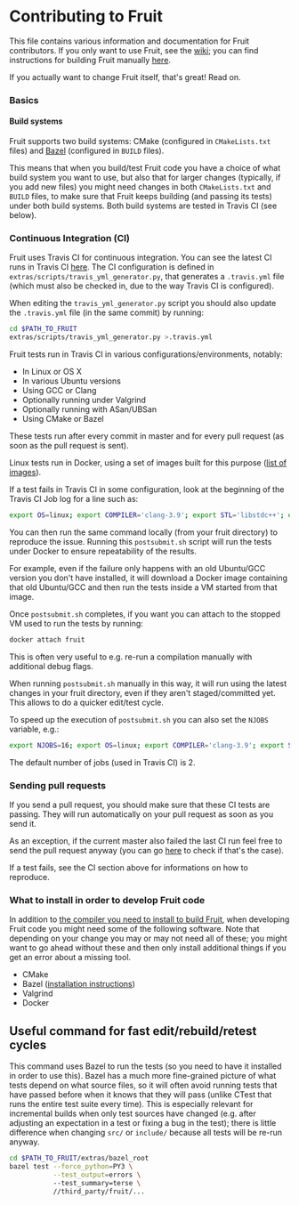 
# Contributing to Fruit

This file contains various information and documentation for Fruit contributors.
If you only want to use Fruit, see the [wiki](https://github.com/google/fruit/wiki);
you can find instructions for building Fruit manually
[here](https://github.com/google/fruit/wiki/install#building-fruit-manually).

If you actually want to change Fruit itself, that's great! Read on.

### Basics

#### Build systems

Fruit supports two build systems: CMake (configured in `CMakeLists.txt` files) and
[Bazel](https://www.bazel.io) (configured in `BUILD` files).

This means that when you build/test Fruit code you have a choice of what build system you want to use,
but also that for larger changes (typically, if you add new files) you might need changes in both 
`CMakeLists.txt` and `BUILD` files, to make sure that Fruit keeps building (and passing its tests) under both build
systems.
Both build systems are tested in Travis CI (see below).

### Continuous Integration (CI)

Fruit uses Travis CI for continuous integration. You can see the latest CI runs in Travis CI
[here](https://travis-ci.org/google/fruit/builds). The CI configuration is defined in
`extras/scripts/travis_yml_generator.py`, that generates a `.travis.yml` file (which must also be checked in, due to the
way Travis CI is configured).

When editing the `travis_yml_generator.py` script you should also update the `.travis.yml` file (in the same commit)
by running:

```bash
cd $PATH_TO_FRUIT
extras/scripts/travis_yml_generator.py >.travis.yml
```

Fruit tests run in Travis CI in various configurations/environments, notably:

* In Linux or OS X
* In various Ubuntu versions
* Using GCC or Clang
* Optionally running under Valgrind
* Optionally running with ASan/UBSan
* Using CMake or Bazel

These tests run after every commit in master and for every pull request (as soon as the pull request is sent).

Linux tests run in Docker, using a set of images built for this purpose 
([list of images](https://hub.docker.com/r/polettimarco/fruit-basesystem/tags/)).

If a test fails in Travis CI in some configuration, look at the beginning of the Travis CI Job log for a line such as:

```bash
export OS=linux; export COMPILER='clang-3.9'; export STL='libstdc++'; export UBUNTU='16.04'; extras/scripts/postsubmit.sh DebugValgrind
```

You can then run the same command locally (from your fruit directory) to reproduce the issue. Running this
`postsubmit.sh` script will run the tests under Docker to ensure repeatability of the results.

For example, even if the failure only happens with an old Ubuntu/GCC version you don't have installed, it will download
a Docker image containing that old Ubuntu/GCC and then run the tests inside a VM started from that image.

Once `postsubmit.sh` completes, if you want you can attach to the stopped VM used to run the tests by running:

```bash
docker attach fruit
```

This is often very useful to e.g. re-run a compilation manually with additional debug flags.

When running `postsubmit.sh` manually in this way, it will run using the latest changes in your fruit directory, even if
they aren't staged/committed yet. This allows to do a quicker edit/test cycle.

To speed up the execution of `postsubmit.sh` you can also set the `NJOBS` variable, e.g.:

```bash
export NJOBS=16; export OS=linux; export COMPILER='clang-3.9'; export STL='libstdc++'; export UBUNTU='16.04'; extras/scripts/postsubmit.sh DebugValgrind
```

The default number of jobs (used in Travis CI) is 2.

### Sending pull requests

If you send a pull request, you should make sure that these CI tests are passing. They will run automatically on your
pull request as soon as you send it.

As an exception, if the current master also failed the last CI run feel free to send the pull request anyway (you can go
[here](https://travis-ci.org/google/fruit) to check if that's the case).

If a test fails, see the CI section above for informations on how to reproduce.

### What to install in order to develop Fruit code

In addition to
[the compiler you need to install to build Fruit](https://github.com/google/fruit/wiki/install#dependencies),
when developing Fruit code you might need some of the following software. Note that depending on your change you may or
may not need all of these; you might want to go ahead without these and then only install additional things if you get
an error about a missing tool.

* CMake
* Bazel ([installation instructions](https://www.bazel.io/docs/install.html))
* Valgrind
* Docker

## Useful command for fast edit/rebuild/retest cycles

This command uses Bazel to run the tests (so you need to have it installed in order to use this).
Bazel has a much more fine-grained picture of what tests depend on what source files, so it will often avoid running
tests that have passed before when it knows that they will pass (unlike CTest that runs the entire test suite every
time). This is especially relevant for incremental builds when only test sources have changed (e.g. after adjusting an
expectation in a test or fixing a bug in the test); there is little difference when changing `src/` or `include/`
because all tests will be re-run anyway.

```bash
cd $PATH_TO_FRUIT/extras/bazel_root
bazel test --force_python=PY3 \
           --test_output=errors \ 
           --test_summary=terse \
           //third_party/fruit/...
```
